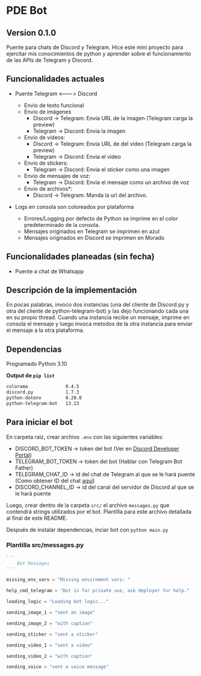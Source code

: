 # PDE Bot
## Version 0.1.0
Puente para chats de Discord y Telegram. Hice este mini proyecto para ejercitar mis conocimientos de python y aprender sobre el funcionamiento de las APIs de Telegram y Discord. 

## Funcionalidades actuales
- Puente Telegram <---> Discord
    * Envio de texto funcional
    * Envio de imágenes
        * Discord -> Telegram: Envia URL de la imagen (Telegram carga la preview)
        * Telegram -> Discord: Envia la imagen
    * Envio de videos:
        * Discord -> Telegram: Envia URL de del video (Telegram carga la preview)
        * Telegram -> Discord: Envia el video
    * Envio de stickers:
        * Telegram -> Discord: Envia el sticker como una imagen
    * Envio de mensajes de voz:
        * Telegram -> Discord: Envia el mensaje como un archivo de voz
    * Envio de archivos\*:
        * Discord -> Telegram: Manda la url del archivo.


- Logs en consola son coloreados por plataforma
    * Errores/Logging por defecto de Python se imprime en el color predeterminado de la consola.
    * Mensajes originados en Telegram se imprimen en azul
    * Mensajes originados en Discord se imprimen en Morado

## Funcionalidades planeadas (sin fecha)
- Puente a chat de Whatsapp

## Descripción de la implementación
En pocas palabras, invoco dos instancias (una del cliente de Discord.py y otra del cliente de python-telegram-bot) y las dejo funcionando cada una en su propio thread. Cuando una instancia recibe un mensaje, imprime en consola el mensaje y luego invoca metodos de la otra instancia para enviar el mensaje a la otra plataforma.

## Dependencias
Programado Python 3.10

**Output de ```pip list```**

```bash
colorama              0.4.5
discord.py            1.7.3
python-dotenv         0.20.0
python-telegram-bot   13.13
```
## Para iniciar el bot
En carpeta raiz, crear archivo ```.env``` con las siguientes variables:
- DISCORD_BOT_TOKEN -> token del bot (Ver en [Discord Developer Portal](https://discord.com/developers/applications/))
- TELEGRAM_BOT_TOKEN -> token del bot (Hablar con Telegram Bot Father)
- TELEGRAM_CHAT_ID -> id del chat de Telegram al que se le hará puente (Como obtener ID del chat [aquí](https://stackoverflow.com/questions/32423837/telegram-bot-how-to-get-a-group-chat-id))
- DISCORD_CHANNEL_ID -> id del canal del servidor de Discord al que se le hará puente

Luego, crear dentro de la carpeta ```src/``` el archivo ```messages.py``` que contendrá strings utilizados por el bot. Plantilla para este archivo detallada al final de este README.

Después de instalar dependencias, inciar bot con ```python main.py```


### Plantilla src/messages.py 
```python
'''
    Bot Messages
'''

missing_env_vars = "Missing enviroment vars: "

help_cmd_telegram = "Bot is for private use, ask deployer for help."

loading_logic = "Loading bot logic..."

sending_image_1 = "sent an image"

sending_image_2 = "with caption"

sending_sticker = "sent a sticker"

sending_video_1 = "sent a video"

sending_video_2 = "with caption"

sending_voice = "sent a voice message"
```